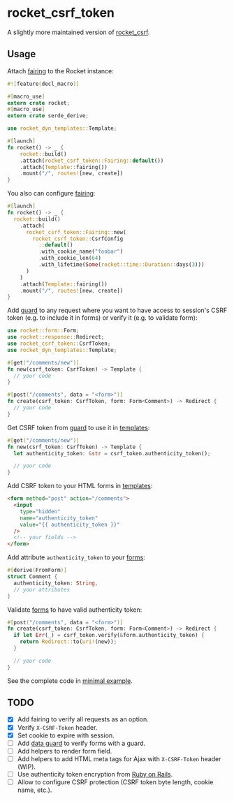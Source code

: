# rocket_csrf_token

A slightly more maintained version of [rocket_csrf](https://github.com/kotovalexarian/rocket_csrf).

## Usage

Attach [fairing](https://rocket.rs/v0.5-rc/guide/fairings/#fairings) to the Rocket instance:

```rust
#![feature(decl_macro)]

#[macro_use]
extern crate rocket;
#[macro_use]
extern crate serde_derive;

use rocket_dyn_templates::Template;

#[launch]
fn rocket() -> _ {
    rocket::build()
    .attach(rocket_csrf_token::Fairing::default())
    .attach(Template::fairing())
    .mount("/", routes![new, create])
}
```

You also can configure [fairing](https://rocket.rs/v0.5-rc/guide/fairings/#fairings):

```rust
#[launch]
fn rocket() -> _ {
  rocket::build()
    .attach(
      rocket_csrf_token::Fairing::new(
        rocket_csrf_token::CsrfConfig
          ::default()
          .with_cookie_name("foobar")
          .with_cookie_len(64)
          .with_lifetime(Some(rocket::time::Duration::days(3)))
      )
    )
    .attach(Template::fairing())
    .mount("/", routes![new, create])
}
```

Add [guard](https://rocket.rs/v0.5-rc/guide/requests/#request-guards) to any request where you want to have access to session's CSRF token (e.g. to include it in forms) or verify it (e.g. to validate form):

```rust
use rocket::form::Form;
use rocket::response::Redirect;
use rocket_csrf_token::CsrfToken;
use rocket_dyn_templates::Template;

#[get("/comments/new")]
fn new(csrf_token: CsrfToken) -> Template {
  // your code
}

#[post("/comments", data = "<form>")]
fn create(csrf_token: CsrfToken, form: Form<Comment>) -> Redirect {
  // your code
}
```

Get CSRF token from [guard](https://rocket.rs/v0.5-rc/guide/requests/#request-guards) to use it in [templates](https://rocket.rs/v0.5-rc/guide/responses/#templates):

```rust
#[get("/comments/new")]
fn new(csrf_token: CsrfToken) -> Template {
  let authenticity_token: &str = csrf_token.authenticity_token();

  // your code
}
```

Add CSRF token to your HTML forms in [templates](https://rocket.rs/v0.5-rc/guide/responses/#templates):

```html
<form method="post" action="/comments">
  <input
    type="hidden"
    name="authenticity_token"
    value="{{ authenticity_token }}"
  />
  <!-- your fields -->
</form>
```

Add attribute `authenticity_token` to your [forms](https://rocket.rs/v0.5-rc/guide/requests/#forms):

```rust
#[derive(FromForm)]
struct Comment {
  authenticity_token: String,
  // your attributes
}
```

Validate [forms](https://rocket.rs/v0.5-rc/guide/requests/#forms) to have valid authenticity token:

```rust
#[post("/comments", data = "<form>")]
fn create(csrf_token: CsrfToken, form: Form<Comment>) -> Redirect {
  if let Err(_) = csrf_token.verify(&form.authenticity_token) {
    return Redirect::to(uri!(new));
  }

  // your code
}
```

See the complete code in [minimal example](examples/minimal).

## TODO

- [X] Add fairing to verify all requests as an option.
- [X] Verify `X-CSRF-Token` header.
- [X] Set cookie to expire with session.
- [ ] Add [data guard](https://api.rocket.rs/v0.5-rc/rocket/data/trait.FromData.html) to verify forms with a guard.
- [ ] Add helpers to render form field.
- [ ] Add helpers to add HTML meta tags for Ajax with `X-CSRF-Token` header (WIP).
- [ ] Use authenticity token encryption from [Ruby on Rails](https://github.com/rails/rails/blob/v6.0.3.4/actionpack/lib/action_controller/metal/request_forgery_protection.rb).
- [ ] Allow to configure CSRF protection (CSRF token byte length, cookie name, etc.).
